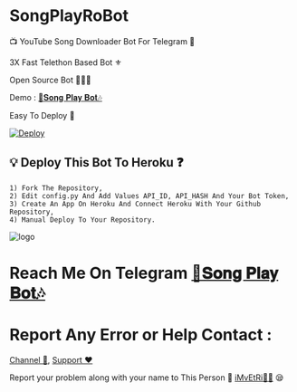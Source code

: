# SongPlayRoBot

📺 YouTube Song Downloader Bot For Telegram 🔮

3X Fast Telethon Based Bot ⚜

Open Source Bot 👨🏻‍💻

Demo : [🎸𝐒𝐨𝐧𝐠 𝐏𝐥𝐚𝐲 𝐁𝐨𝐭🎶](https:t.me/SongProBot)

Easy To Deploy 🤗

[![Deploy](https://www.herokucdn.com/deploy/button.svg)](https://heroku.com/deploy?template=https://github.com/Ytbh/SongPlayRoBot/tree/master)

## 💡 Deploy This Bot To Heroku ❓️
```
1) Fork The Repository,
2) Edit config.py And Add Values API_ID, API_HASH And Your Bot Token,
3) Create An App On Heroku And Connect Heroku With Your Github Repository, 
4) Manual Deploy To Your Repository. 
```
![logo](https://telegra.ph/file/9d337b3414bbf8e39ba79.jpg)
# Reach Me On Telegram [🎸𝐒𝐨𝐧𝐠 𝐏𝐥𝐚𝐲 𝐁𝐨𝐭🎶](https:t.me/SongProBot)

# Report Any Error or Help Contact :
[Channel 💬](https://t.me/TamilBots), 
[Support ❤️](https://t.me/TamilSupport) 

Report your problem along with your name to This Person 📲 [iMvEtRi🧑‍💻](https://t.me/iMvEtRi) 😪
